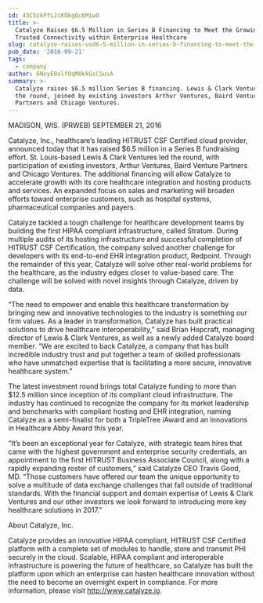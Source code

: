 ```yaml
---
id: 43C5zkPfL2iKOkgQc6MiwO
title: >-
  Catalyze Raises $6.5 Million in Series B Financing to Meet the Growing Need of
  Trusted Connectivity within Enterprise Healthcare
slug: catalyze-raises-usd6-5-million-in-series-b-financing-to-meet-the-growing
pub_date: '2016-09-21'
tags:
  - company
author: 6NxyE8vlfOqMOkkGsCSusA
summary: >-
  Catalyze raises $6.5 million Series B financing. Lewis & Clark Ventures led
  the round, joined by existing investors Arthur Ventures, Baird Venture
  Partners and Chicago Ventures.
---
```

MADISON, WIS. (PRWEB) SEPTEMBER 21, 2016

Catalyze, Inc., healthcare’s leading HITRUST CSF Certified cloud provider, announced today that it has raised $6.5 million in a Series B fundraising effort. St. Louis-based Lewis & Clark Ventures led the round, with participation of existing investors, Arthur Ventures, Baird Venture Partners and Chicago Ventures. The additional financing will allow Catalyze to accelerate growth with its core healthcare integration and hosting products and services. An expanded focus on sales and marketing will broaden efforts toward enterprise customers, such as hospital systems, pharmaceutical companies and payers.

Catalyze tackled a tough challenge for healthcare development teams by building the first HIPAA compliant infrastructure, called Stratum. During multiple audits of its hosting infrastructure and successful completion of HITRUST CSF Certification, the company solved another challenge for developers with its end-to-end EHR integration product, Redpoint. Through the remainder of this year, Catalyze will solve other real-world problems for the healthcare, as the industry edges closer to value-based care. The challenge will be solved with novel insights through Catalyze, driven by data.

“The need to empower and enable this healthcare transformation by bringing new and innovative technologies to the industry is something our firm values. As a leader in transformation, Catalyze has built practical solutions to drive healthcare interoperability,” said Brian Hopcraft, managing director of Lewis & Clark Ventures, as well as a newly added Catalyze board member. “We are excited to back Catalyze, a company that has built incredible industry trust and put together a team of skilled professionals who have unmatched expertise that is facilitating a more secure, innovative healthcare system.”

The latest investment round brings total Catalyze funding to more than $12.5 million since inception of its compliant cloud infrastructure. The industry has continued to recognize the company for its market leadership and benchmarks with compliant hosting and EHR integration, naming Catalyze as a semi-finalist for both a TripleTree iAward and an Innovations in Healthcare Abby Award this year.

“It’s been an exceptional year for Catalyze, with strategic team hires that came with the highest government and enterprise security credentials, an appointment to the first HITRUST Business Associate Council, along with a rapidly expanding roster of customers,” said Catalyze CEO Travis Good, MD. “Those customers have offered our team the unique opportunity to solve a multitude of data exchange challenges that fall outside of traditional standards. With the financial support and domain expertise of Lewis & Clark Ventures and our other investors we look forward to introducing more key healthcare solutions in 2017.”

About Catalyze, Inc. 

Catalyze provides an innovative HIPAA compliant, HITRUST CSF Certified platform with a complete set of modules to handle, store and transmit PHI securely in the cloud. Scalable, HIPAA compliant and interoperable infrastructure is powering the future of healthcare, so Catalyze has built the platform upon which an enterprise can hasten healthcare innovation without the need to become an overnight expert in compliance. For more information, please visit http://www.catalyze.io.
  